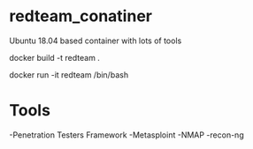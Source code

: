# redteam_conatiner
Ubuntu 18.04 based container with lots of tools

docker build -t redteam .

docker run -it redteam /bin/bash

# Tools
-Penetration Testers Framework
-Metasploint
-NMAP
-recon-ng
